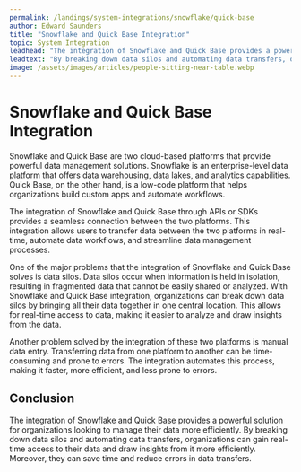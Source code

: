 ```yaml
---
permalink: /landings/system-integrations/snowflake/quick-base
author: Edward Saunders
title: "Snowflake and Quick Base Integration"
topic: System Integration
leadhead: "The integration of Snowflake and Quick Base provides a powerful solution for organizations looking to manage their data more efficiently"
leadtext: "By breaking down data silos and automating data transfers, organizations can gain real-time access to their data and draw insights from it more efficiently. Moreover, they can save time and reduce errors in data transfers."
image: /assets/images/articles/people-sitting-near-table.webp
---
```

<div class="arttext">  <h1>Snowflake and Quick Base Integration</h1>
  
  <p>Snowflake and Quick Base are two cloud-based platforms that provide powerful data management solutions. Snowflake is an enterprise-level data platform that offers data warehousing, data lakes, and analytics capabilities. Quick Base, on the other hand, is a low-code platform that helps organizations build custom apps and automate workflows. </p>
  
  <p>The integration of Snowflake and Quick Base through APIs or SDKs provides a seamless connection between the two platforms. This integration allows users to transfer data between the two platforms in real-time, automate data workflows, and streamline data management processes.</p>
  
  <p>One of the major problems that the integration of Snowflake and Quick Base solves is data silos. Data silos occur when information is held in isolation, resulting in fragmented data that cannot be easily shared or analyzed. With Snowflake and Quick Base integration, organizations can break down data silos by bringing all their data together in one central location. This allows for real-time access to data, making it easier to analyze and draw insights from the data.</p>
  
  <p>Another problem solved by the integration of these two platforms is manual data entry. Transferring data from one platform to another can be time-consuming and prone to errors. The integration automates this process, making it faster, more efficient, and less prone to errors.</p>
  
  <h2>Conclusion</h2>
  
  <p>The integration of Snowflake and Quick Base provides a powerful solution for organizations looking to manage their data more efficiently. By breaking down data silos and automating data transfers, organizations can gain real-time access to their data and draw insights from it more efficiently. Moreover, they can save time and reduce errors in data transfers. </p>
  
</div>